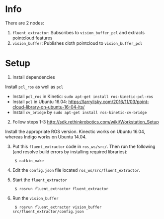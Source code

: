 # Info

There are 2 nodes: 

1. `fluent_extractor`: Subscribes to `vision_buffer_pcl` and extracts pointcloud features
2. `vision_buffer`: Publishes cloth pointcloud to `vision_buffer_pcl` 


# Setup

1. Install dependencies

  Install `pcl_ros` as well as `pcl`
  - Install `pcl_ros` in Kinetic: `sudo apt-get install ros-kinetic-pcl-ros`
  - Install `pcl` in Ubuntu 16.04: https://larrylisky.com/2016/11/03/point-cloud-library-on-ubuntu-16-04-lts/
  - Install `cv_bridge` by `sudo apt-get install ros-kinetic-cv-bridge`

2. Follow steps 1-3 http://sdk.rethinkrobotics.com/wiki/Workstation_Setup

  Install the appropriate ROS version. Kinectic works on Ubuntu 16.04, whereas Indigo works on Ubuntu 14.04.

3. Put this `fluent_extractor` code in `ros_ws/src/`. Then run the following (and resolve build errors by installing required libraries):

        $ catkin_make

4. Edit the `config.json` file located `ros_ws/src/fluent_extractor`.

5. Start the `fluent_extractor`

        $ rosrun fluent_extractor fluent_extractor

6. Run the `vision_buffer`

        $ rosrun fluent_extractor vision_buffer src/fluent_extractor/config.json
        

        
